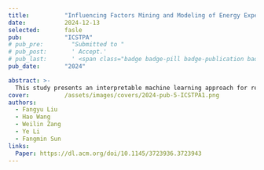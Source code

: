```yaml
---
title:          "Influencing Factors Mining and Modeling of Energy Expenditure in Running Based on Wearable Sensors"
date:           2024-12-13
selected:       fasle
pub:            "ICSTPA"
# pub_pre:        "Submitted to "
# pub_post:       ' Accept.'
# pub_last:       ' <span class="badge badge-pill badge-publication badge-success">Spotlight</span>'
pub_date:       "2024"

abstract: >-
  This study presents an interpretable machine learning approach for real-time energy expenditure prediction in running, based on demographics, physical activity, and physiological features. A total of 743 hand-crafted features were selected to train models including LR, KNN, RF, and GBR, with gradient-boosted regression achieving the best performance (CC=0.970, RMSE=1.004, MAE=0.729). The results demonstrate the method’s accuracy and practical potential for wearable fitness monitoring.
cover:          /assets/images/covers/2024-pub-5-ICSTPA1.png
authors:
  - Fangyu Liu
  - Hao Wang
  - Weilin Zang
  - Ye Li
  - Fangmin Sun
links:
  Paper: https://dl.acm.org/doi/10.1145/3723936.3723943
---
```

